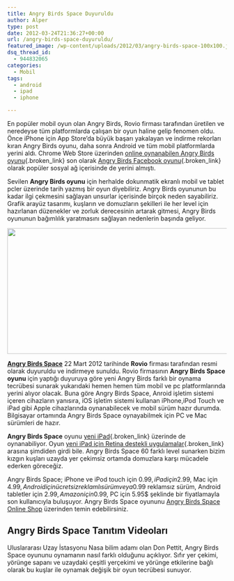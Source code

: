 ```yaml
---
title: Angry Birds Space Duyuruldu
author: Alper
type: post
date: 2012-03-24T21:36:27+00:00
url: /angry-birds-space-duyuruldu/
featured_image: /wp-content/uploads/2012/03/angry-birds-space-100x100.jpg
dsq_thread_id:
  - 944832065
categories:
  - Mobil
tags:
  - android
  - ipad
  - iphone

---
```

En popüler mobil oyun olan Angry Birds, Rovio firması tarafından üretilen ve neredeyse tüm platformlarda çalışan bir oyun haline gelip fenomen oldu. Önce iPhone için App Store&#8217;da büyük başarı yakalayan ve indirme rekorları kıran Angry Birds oyunu, daha sonra Android ve tüm mobil platformlarda yerini aldı. Chrome Web Store üzerinden [online oynanabilen Angry Birds oyunu][1]{.broken_link} son olarak [Angry Birds Facebook oyunu][2]{.broken_link} olarak popüler sosyal ağ içerisinde de yerini almıştı.

Sevilen **Angry Birds oyunu** için herhalde dokunmatik ekranlı mobil ve tablet pcler üzerinde tarih yazmış bir oyun diyebiliriz. Angry Birds oyununun bu kadar ilgi çekmesini sağlayan unsurlar içerisinde birçok neden sayabiliriz. Grafik arayüz tasarımı, kuşların ve domuzların şekilleri ile her level için hazırlanan düzenekler ve zorluk derecesinin artarak gitmesi, Angry Birds oyununun bağımlılık yaratmasını sağlayan nedenlerin başında geliyor.

<img class="aligncenter size-full wp-image-8339" title="angry-birds-space" src="https://www.murekkep.org/wp-content/uploads/2012/03/angry-birds-space.jpg" alt="" width="550" height="289" srcset="https://www.murekkep.org/wp-content/uploads/2012/03/angry-birds-space.jpg 550w, https://www.murekkep.org/wp-content/uploads/2012/03/angry-birds-space-400x210.jpg 400w, https://www.murekkep.org/wp-content/uploads/2012/03/angry-birds-space-50x26.jpg 50w, https://www.murekkep.org/wp-content/uploads/2012/03/angry-birds-space-237x125.jpg 237w" sizes="(max-width: 550px) 100vw, 550px" /> 

<a title="Angry Birds Space" href="https://angrybirds.com/space" target="_blank" class="broken_link"><strong>Angry Birds Space</strong></a> 22 Mart 2012 tarihinde **Rovio** firması tarafından resmi olarak duyuruldu ve indirmeye sunuldu. Rovio firmasının **Angry Birds Space oyunu** için yaptığı duyuruya göre yeni Angry Birds farklı bir oynama tecrübesi sunarak yukarıdaki hemen hemen tüm mobil ve pc platformlarında yerini alıyor olacak. Buna göre Angry Birds Space, Anroid işletim sistemi içeren cihazların yanısıra, iOS işletim sistemi kullanan iPhone,iPod Touch ve iPad gibi Apple cihazlarında oynanabilecek ve mobil sürüm hazır durumda. Bilgisayar ortamında Angry Birds Space oynayabilmek için PC ve Mac sürümleri de hazır.

**Angry Birds Space** oyunu [yeni iPad][3]{.broken_link} üzerinde de oynanabiliyor. Oyun [yeni iPad için Retina destekli uygulamalar][4]{.broken_link} arasına şimdiden girdi bile. Angry Birds Space 60 farklı level sunarken bizim kızgın kuşları uzayda yer çekimsiz ortamda domuzlara karşı mücadele ederken göreceğiz.

Angry Birds Space; iPhone ve iPod touch için 0.99$, iPad için 2.99$, Mac için 4.99$, Android için ücretsiz reklamlı sürüm veya 0.99$ reklamsız sürüm, Android tabletler için 2.99$, Amazon için 0.99$, PC için 5.95$ şeklinde bir fiyatlamayla son kullanıcıyla buluşuyor. Angry Birds Space oyununu <a title="Angry Birds Space Online Shop" href="https://shop.angrybirds.com/us/games/pc-games/angry-birds-space-pc-version.html" target="_blank" class="broken_link">Angry Birds Space Online Shop</a> üzerinden temin edebilirsiniz.

## Angry Birds Space Tanıtım Videoları





Uluslararası Uzay İstasyonu Nasa bilim adamı olan Don Pettit, Angry Birds Space oyununu oynamanın nasıl farklı olduğunu açıklıyor. Sıfır yer çekimi, yörünge sapanı ve uzaydaki çeşitli yerçekimi ve yörünge etkilerine bağlı olarak bu kuşlar ile oynamak değişik bir oyun tecrübesi sunuyor.

 [1]: https://www.murekkep.org/online-angry-birds-oyunu-oynamak-6590 "online angry birds oynamak"
 [2]: https://www.murekkep.org/angry-birds-facebook-oyunu-hazir-7744 "angry birds facebook oyunu"
 [3]: https://www.murekkep.org/yeni-ipad-apple-ipad-3-ozellikleri-ve-fiyati-8093 "Apple Yeni iPad"
 [4]: https://www.murekkep.org/yeni-ipad-icin-retina-ekran-destekli-uygulamalar-8317 "Yeni iPad için Retina Ekran Destekli Uygulamalar"